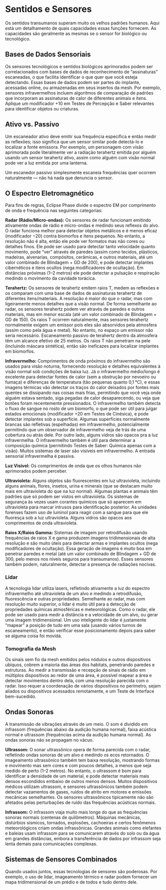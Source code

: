 # Sentidos e Sensores

Os sentidos transumanos superam muito os velhos padrões humanos. Aqui está um detalhamento de quais capacidades essas funções fornecem. As capacidades são geralmente as mesmas se o sensor for biológico ou tecnológico.

## Bases de Dados Sensoriais

Os sensores tecnológicos e sentidos biológicos aprimorados podem ser correlacionados com bases de dados de reconhecimento de “assinaturas” escaneadas, o que facilita identificar o que quer que você esteja detectando. Essas bases de dados podem ser partes do implante, acessadas online, ou armazenadas em seus insertos da mesh. Por exemplo, sensores infravermelhos incluem algoritmos de comparação de padrões que incorporam as assinaturas de calor de diferentes animais e itens. Aplique um modificador +10 em Testes de Percepção e Saber relevantes para identificar objetos ou criaturas.

## Ativo vs. Passivo

Um escaneador ativo deve emitir sua frequência específica e então medir as reflexões; isso significa que um sensor similar pode detectá-lo e localizar a fonte emissora. Por exemplo, um personagem com visão aprimorada pode literalmente ver a radiação terahertz emitida por alguém usando um sensor terahertz ativo, assim como alguém com visão normal pode ver a luz emitida por uma lanterna.

Um escanedor passivo simplesmente escaneia frequências quer ocorrem naturalmente — não há nada que denuncia o sensor.

## O Espectro Eletromagnético

Para fins de regras, Eclipse Phase divide o espectro EM por comprimento de onda e frequência nas seguintes categorias:

**Radar (Rádio/Micro-ondas):** Os sensores de radar funcionam emitindo ativamente ondas de rádio e micro-ondas e medindo seus reflexos do alvo. O radar funciona melhor para detectar objetos metálicos e é menos eficaz (modificador −20) contra biomorfos e itens pequenos. No entanto, a resolução não é alta, então ele pode ver formatos mas não cores ou detalhes finos. Ele pode ser usado para detectar tanto velocidade quanto movimento, pode “ver” através de paredes (assim como tecidos, plásticos, madeiras, alvenarias, compósitos, cerâmicas, e outros materiais, até um valor combinado de Blindagem + GD de 200), e pode detectar implantes cibernéticos e itens ocultos (nega modificadores de ocultação). Em distâncias próximas (1–2 metros) ele pode detectar a pulsação e respiração medindo o movimento da cavidade torácica.

**Terahertz:** Os sensores de terahertz emitem raios T, medem as reflexões e os comparam com uma base de dados de assinaturas terahertz de diferentes itens/materiais. A resolução é maior do que o radar, mas com ligeiramente menos detalhes que a visão normal. De forma semelhante ao radar, os sensores terahertz podem ver através de paredes e outros materiais, mas em menor escala (até um valor combinado de Blindagem + GD de 150). Os raios T ocorrem naturalmente, mas sensores terahertz normalmente exigem um emissor pois eles são absorvidos pela atmosfera (assim como pela água e metal). No entanto, no espaço um emissor não seria necessário. Escaneamento passivo de terahertz dentro da atmosfera têm um alcance efetivo de 25 metros. Os raios T não penetram na pele (incluindo máscara sintética), então são ineficazes para localizar implantes em biomorfos.

**Infravermelho:** Comprimentos de onda próximos do infravermelho são usados para visão noturna, fornecendo resolução e detalhes equivalentes à visão normal sob condições de baixa luz. Já o infravermelho médio/longo é excelente para detectar fontes de calor (sem a obstrução por nevoeiro ou fumaça) e diferenças de temperatura (tão pequenas quanto 0,1 °C), e essas imagens térmicas vão detectar os traços do calor deixados por fontes mais quentes se dissipando nas coisas mais frias, permitindo que você veja onde alguém estava sentado, siga pegadas de calor desaparecendo, ou veja que botões foram recentemente pressionados. O infravermelho também detecta o fluxo de sangue no rosto de um biomorfo, o que pode ser útil para julgar estados emocionais (modificador +20 em Testes de Cinésica), e pode detectar implantes sob a superfície. Algumas superfícies normalmente brancas são refletivas (espelhadas) em infravermelho, potencialmente permitindo que um observador de infravermelho veja de trás de uma cobertura ou atrás dele. Por outro lado, alguns vidros são opacos pra a luz infravermelha. O infravermelho também é útil para determinar a composição química (permitindo Testes de Saber: Química apenas com a visão). Muitos sistemas de laser são visíveis em infravermelho. A entrada sensorial infravermelha é passiva.

**Luz Visível:** Os comprimentos de onda que os olhos humanos não aprimorados podem perceber.

**Ultravioleta:** Alguns objetos são fluorescentes em luz ultravioleta, incluindo alguns animais, flores, insetos, urina e minerais (que se destacam muito mais em ultravioleta do que na luz normal). Algumas plantas e animais têm padrões que só podem ser vistos em ultravioleta. Os sistemas de segurança às vezes usam corantes químicos que só aparecem em ultravioleta para marcar intrusos para identificação posterior. As unidades forenses fazem uso de luminol para reagir com a sangue para que ele fluoresça sob a luz ultravioleta. Alguns vidros são opacos aos comprimentos de onda ultravioleta.

**Raios X/Raios Gamma:** Sistemas de imagem por retrodifusão usando frequências de raios X e gama produzem imagens tridimensionais de alta resolução e são muito úteis para detectar armas e implantes ocultos (nega modificadores de ocultação). Essa geração de imagens é muito boa em penetrar paredes e metal (até um valor combinado de Blindagem + GD de 300, pelo menos nos níveis seguros para transumanos). Esses sensores também podem, naturalmente, detectar a presença de radiações nocivas.

### Lidar

A tecnologia lidar utiliza lasers, refletindo ativamente a luz do espectro infravermelho até ultravioleta de um alvo e medindo a retrodifusão, fluorescência e outras propriedades. Semelhante ao radar, mas com resolução muito superior, o lidar é muito útil para a detecção de propriedades químicas atmosféricas e meteorológicas. Como o radar, ele pode ser usado para medir a distância e a velocidade de um alvo, ou gerar uma imagem tridimensional. Um uso inteligente do lidar é justamente “mapear” a posição de tudo em uma sala (usando vários turnos de escaneamento), e então verificar esse posicionamento depois para saber se alguma coisa foi movida.

### Tomografia da Mesh

Os sinais sem fio da mesh emitidos pelos nódulos e outros dispositivos ubíquos, cobrem a maioria das áreas dos habitats, penetrando paredes e estruturas. Ao medir a transmissão e recepção de sinais de rádio em múltiplos dispositivos ao redor de uma área, é possível mapear a área e detectar movimentos dentro dela, com uma resolução parecida com o radar. Isso requer a coordenação de vários dispositivos no perímetro, sejam aliados ou dispositivos acessados remotamente, e um Teste de Interface bem-sucedido.

## Ondas Sonoras

A transmissão de vibrações através de um meio. O som é dividido em infrassom (frequências abaixo da audição humana normal), faixa acústica normal e ultrassom (frequências acima da audição humana normal). As ondas sonoras não se propagam no vácuo.

**Ultrassom:** O sonar ultrassônico opera de forma parecida com o radar, refletindo ondas sonoras de um alvo e medindo os ecos retornados. O imageamento ultrassônico também tem baixa resolução, mostrando formas e movimento mas sem cores e com poucos detalhes, a menos que seja medido de perto (1–2 metros). No entanto, o ultrassom é bom para identificar a densidade de um material, e pode detectar materiais mais densos escondidos embaixo de outros menos densos. Muitos dispositivos médicos utilizam ultrassom, e sensores ultrassônicos também podem detectar vazamentos de gases, ruídos de atrito em motores e emissões mecânicas semelhantes. Os sensores ultrassônicos tipicamente não são afetados pelas perturbações de ruído das frequências acústicas normais.

**Infrassom:** O infrassom viaja muito mais longe do que as frequências sonoras normais (centenas de quilômetros). Máquinas mecânicas, distúrbios sísmicos, tornados, explosões, cachoeiras e certos fenômenos meteorológicos criam ondas infrassônicas. Grandes animais como elefantes e baleias usam infrassom para se comunicarem através do solo ou da água em grandes distâncias, embora a transferência de dados por infrassom seja lenta demais para comunicações complexas.

## Sistemas de Sensores Combinados

Quando usados juntos, essas tecnologias de sensores são poderosas. Por exemplo, o uso de lidar, imageamento térmico e radar podem fornecer um mapa tridimensional de um prédio e de todos e tudo dentro dele.

